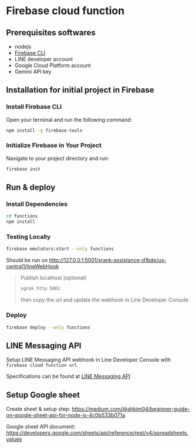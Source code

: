 # Firebase cloud function

## Prerequisites softwares

- nodejs
- [Firebase CLI](https://firebase.google.com/docs/cli#install_the_firebase_cli)
- LINE developer account
- Google Cloud Platform account
- Gemini API key

## Installation for initial project in Firebase

### Install Firebase CLI

Open your terminal and run the following command:

```sh
npm install -g firebase-tools
```

### Initialize Firebase in Your Project

Navigate to your project directory and run:

```sh
firebase init
```

## Run & deploy

### Install Dependencies

```sh
cd functions
npm install
```

### Testing Locally

```sh
firebase emulators:start --only functions
```

Should be run on <http://127.0.0.1:5001/srank-assistance-d1bde/us-central1/lineWebHook>

>Publish localhost (optional)
>
>```sh
>ngrok http 5001
>```
>
>then copy the url and update the webhook in Line Developer Console

### Deploy

```sh
firebase deploy --only functions
```

## LINE Messaging API

Setup LINE Messaging API webhook in Line Developer Console with `firebase cloud function url`

Specifications can be found at [LINE Messaging API](https://developers.line.biz/en/reference/messaging-api/)

## Setup Google sheet

Create sheet & setup step: <https://medium.com/@shkim04/beginner-guide-on-google-sheet-api-for-node-js-4c0b533b071a>

Google sheet API document: <https://developers.google.com/sheets/api/reference/rest/v4/spreadsheets.values>
